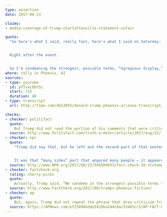 ```yaml
---
type: assertion
date: 2017-08-23

claims:
- media-coverage-of-trump-charlottesville-statement-unfair

quote:
  "So here's what I said, really fast, here's what I said on Saturday: “We're closely following the terrible events unfolding in Charlottesville, Virginia” -- this is me speaking. “We condemn in the strongest, possible terms this egregious display of hatred, bigotry and violence.” That's me speaking on Saturday.


  Right after the event.


  So I'm condemning the strongest, possible terms, “egregious display,” “hatred, bigotry and violence.” OK, I think I can't do much better, right? OK. But they didn't want to put this on. They had it on initially, but then one day he talked -- he didn't say it fast enough. He didn't do it on time. Why did it take a day? He must be a racist. It took a day."
where: rally in Phoenix, AZ
sources:
- type: youtube
  id: pfTvvLObtSc
  start: 715
  duration: 48
- type: transcript
  url: http://Time.com/4912055/donald-trump-phoenix-arizona-transcript/

checks:
- checker: politifact
  quote:
    But Trump did not read the portion of his comments that were criticized by Republicans and Democrats for not explicitly condemning the racist, anti-Semitic protesters.
  source: http://www.PolitiFact.com/truth-o-meter/article/2017/aug/22/fact-checking-president-donald-trumps-campaign-ral/
- checker: npr
  quote:
    "Trump did say that, but he left out the second part of that sentence. The full sentence was: “We condemn in the strongest possible terms this egregious display of hatred, bigotry and violence on many sides — on many sides” (per a transcript from Vox).


    It was that “many sides” part that angered many people — it appeared to put the KKK, neo-Nazi and other white supremacist rallygoers on the same moral footing as the counterprotesters who opposed them."
  source: http://www.NPR.org/2017/08/23/545504933/fact-check-10-statements-from-trumps-phoenix-speech
- checker: factcheck-org
  rating: cherry-picks
  quote:
    Actually, Trump said, “We condemn in the strongest possible terms this egregious display of hatred, bigotry and violence, **on many sides. On many sides**.” In his retelling, Trump left out the words in bold.
  source: http://www.FactCheck.org/2017/08/trumps-phoenix-fiction/
- checker: ap
  quote:
    But, again, Trump did not repeat the phrase that drew criticism from Republicans and Democrats alike and prompted several of his advisory boards to disband in protest. While quoting himself, Trump did not mention his remark that “there’s blame on both sides.”
  source: https://APNews.com/ef230966dde5419ba244c8ac53403cc5/AP-FACT-CHECK:-Trump-does-what-he-accuses-media-of-doing
---
```

